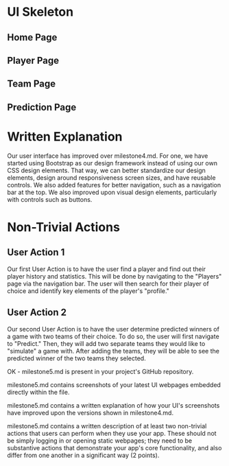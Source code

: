 # UI Skeleton
## Home Page

## Player Page

## Team Page

## Prediction Page

# Written Explanation
Our user interface has improved over milestone4.md. For one, we have started using Bootstrap as our design framework instead of using our own CSS design elements. That way, we can better standardize our design elements, design around responsiveness screen sizes, and have reusable controls. We also added features for better navigation, such as a navigation bar at the top. We also improved upon visual design elements, particularly with controls such as buttons.

# Non-Trivial Actions
## User Action 1
Our first User Action is to have the user find a player and find out their player history and statistics. This will be done by navigating to the "Players" page via the navigation bar. The user will then search for their player of choice and identify key elements of the player's "profile."

## User Action 2
Our second User Action is to have the user determine predicted winners of a game with two teams of their choice. To do so, the user will first navigate to "Predict." Then, they will add two separate teams they would like to "simulate" a game with. After adding the teams, they will be able to see the predicted winner of the two teams they selected.



OK - milestone5.md is present in your project's GitHub repository.

milestone5.md contains screenshots of your latest UI webpages embedded directly within the file.

milestone5.md contains a written explanation of how your UI's screenshots have improved upon the versions shown in milestone4.md.

milestone5.md contains a written description of at least two non-trivial actions that users can perform when they use your app. These should not be simply logging in or opening static webpages; they need to be substantive actions that demonstrate your app's core functionality, and also differ from one another in a significant way (2 points).
